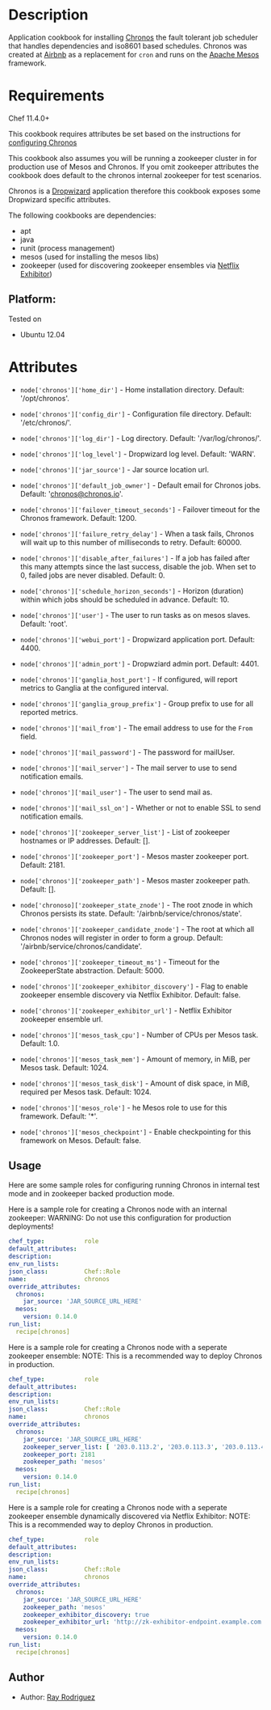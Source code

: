 Description
===========

Application cookbook for installing [Chronos][] the fault tolerant job scheduler 
that handles dependencies and iso8601 based schedules.  Chronos was created at 
[Airbnb][] as a replacement for `cron` and runs on the [Apache Mesos][] framework.


Requirements
============

Chef 11.4.0+

This cookbook requires attributes be set based on the instructions for 
[configuring Chronos][]

This cookbook also assumes you will be running a zookeeper cluster in for
production use of Mesos and Chronos.  If you omit zookeeper attributes the 
cookbook does default to the chronos internal zookeeper for test scenarios.

Chronos is a [Dropwizard] application therefore this cookbook exposes some
Dropwizard specific attributes.

The following cookbooks are dependencies:

* apt
* java
* runit (process management)
* mesos (used for installing the mesos libs)
* zookeeper (used for discovering zookeeper ensembles via [Netflix Exhibitor][])

## Platform:

Tested on 

* Ubuntu 12.04


Attributes
==========

* `node['chronos']['home_dir']` - Home installation directory. Default: '/opt/chronos'.
* `node['chronos']['config_dir']` - Configuration file directory. Default: '/etc/chronos/'.
* `node['chronos']['log_dir']` - Log directory. Default: '/var/log/chronos/'.
* `node['chronos']['log_level']` - Dropwizard log level. Default: 'WARN'.
* `node['chronos']['jar_source']` - Jar source location url.
* `node['chronos']['default_job_owner']` - Default email for Chronos jobs. Default: 
'chronos@chronos.io'.
* `node['chronos']['failover_timeout_seconds']` - Failover timeout for the Chronos framework. 
Default: 1200.
* `node['chronos']['failure_retry_delay']` - When a task fails, Chronos will wait up to this 
number of milliseconds to retry. Default: 60000.
* `node['chronos']['disable_after_failures']` - If a job has failed after this many attempts 
since the last success, disable the job. When set to 0, failed jobs are never disabled. 
Default: 0.
* `node['chronos']['schedule_horizon_seconds']` - Horizon (duration) within which jobs 
should be scheduled in advance. Default: 10.
* `node['chronos']['user']` - The user to run tasks as on mesos slaves. Default: 'root'.
* `node['chronos']['webui_port']` - Dropwizard application port. Default: 4400.
* `node['chronos']['admin_port']` - Dropwziard admin port. Default: 4401.

* `node['chronos']['ganglia_host_port']` - If configured, will report metrics to Ganglia 
at the configured interval.
* `node['chronos']['ganglia_group_prefix']` - Group prefix to use for all reported metrics.

* `node['chronos']['mail_from']` - The email address to use for the `From` field.
* `node['chronos']['mail_password']` - The password for mailUser.
* `node['chronos']['mail_server']` - The mail server to use to send notification emails.
* `node['chronos']['mail_user']` - The user to send mail as.
* `node['chronos']['mail_ssl_on']` - Whether or not to enable SSL to send notification emails.

* `node['chronos']['zookeeper_server_list']` - List of zookeeper hostnames or IP addresses. Default: [].
* `node['chronos']['zookeeper_port']` - Mesos master zookeeper port. Default: 2181.
* `node['chronos']['zookeeper_path']` - Mesos master zookeeper path. Default: [].
* `node['chronoso]['zookeeper_state_znode']` - The root znode in which Chronos persists its state. 
Default: '/airbnb/service/chronos/state'.
* `node['chronos']['zookeeper_candidate_znode']` - The root at which all Chronos nodes will register in 
order to form a group. Default: '/airbnb/service/chronos/candidate'.
* `node['chronos']['zookeeper_timeout_ms']` - Timeout for the ZookeeperState abstraction. Default: 5000.

* `node['chronos']['zookeeper_exhibitor_discovery']` - Flag to enable zookeeper ensemble discovery via Netflix Exhibitor. Default: false.
* `node['chronos']['zookeeper_exhibitor_url']` - Netflix Exhibitor zookeeper ensemble url.

* `node['chronos']['mesos_task_cpu']` - Number of CPUs per Mesos task. Default: 1.0.
* `node['chronos']['mesos_task_mem']` - Amount of memory, in MiB, per Mesos task. Default: 1024.
* `node['chronos']['mesos_task_disk']` - Amount of disk space, in MiB, required per Mesos task. Default: 1024.
* `node['chronos']['mesos_role']` - he Mesos role to use for this framework. Default: '\*'.
* `node['chronos']['mesos_checkpoint']` - Enable checkpointing for this framework on Mesos. Default: false.


## Usage

Here are some sample roles for configuring running Chronos in internal test mode and in zookeeper backed 
production mode.

Here is a sample role for creating a Chronos node with an internal zookeeper:
WARNING: Do not use this configuration for production deployments!

```YAML
chef_type:           role
default_attributes:
description:
env_run_lists:
json_class:          Chef::Role
name:                chronos
override_attributes:
  chronos:
    jar_source: 'JAR_SOURCE_URL_HERE'
  mesos:
    version: 0.14.0
run_list:
  recipe[chronos]
```

Here is a sample role for creating a Chronos node with a seperate zookeeper ensemble:
NOTE: This is a recommended way to deploy Chronos in production.
```YAML
chef_type:           role
default_attributes:
description:
env_run_lists:
json_class:          Chef::Role
name:                chronos
override_attributes:
  chronos:
    jar_source: 'JAR_SOURCE_URL_HERE'
    zookeeper_server_list: [ '203.0.113.2', '203.0.113.3', '203.0.113.4' ]
    zookeeper_port: 2181
    zookeeper_path: 'mesos'
  mesos:
    version: 0.14.0
run_list:
  recipe[chronos]
```

Here is a sample role for creating a Chronos node with a seperate zookeeper ensemble
dynamically discovered via Netflix Exhibitor:
NOTE: This is a recommended way to deploy Chronos in production.
```YAML
chef_type:           role
default_attributes:
description:
env_run_lists:
json_class:          Chef::Role
name:                chronos
override_attributes:
  chronos:
    jar_source: 'JAR_SOURCE_URL_HERE'
    zookeeper_path: 'mesos'
    zookeeper_exhibitor_discovery: true
    zookeeper_exhibitor_url: 'http://zk-exhibitor-endpoint.example.com:8080'
  mesos:
    version: 0.14.0
run_list:
  recipe[chronos]
```

[Chronos]: http://nerds.airbnb.com/introducing-chronos
[Airbnb]: http://www.airbnb.com
[Apache Mesos]: http://http://mesos.apache.org
[configuring Chronos]: https://github.com/airbnb/chronos/blob/master/config/README.md
[Netflix Exhibitor]: https://github.com/Netflix/exhibitor
[Dropwizard]: http://dropwizard.codahale.com

## Author

* Author: [Ray Rodriguez](https://github.com/rayrod2030)
